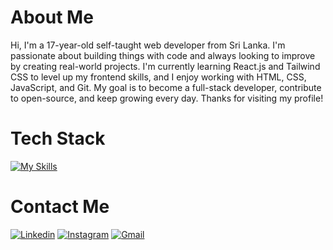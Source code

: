# About Me
Hi, I'm a 17-year-old self-taught web developer from Sri Lanka. I'm passionate about building things with code and always looking to improve by creating real-world projects. I'm currently learning React.js and Tailwind CSS to level up my frontend skills, and I enjoy working with HTML, CSS, JavaScript, and Git. My goal is to become a full-stack developer, contribute to open-source, and keep growing every day. Thanks for visiting my profile!

# Tech Stack
[![My Skills](https://skillicons.dev/icons?i=js,html,css,git,netlify,react,tailwindcss)](https://skillicons.dev) <br>


# Contact Me
[![Linkedin](https://skillicons.dev/icons?i=linkedin)](https://www.linkedin.com/in/pawanhirumina) [![Instagram](https://skillicons.dev/icons?i=instagram)](www.instagram.com/pawan.hirumina) [![Gmail](https://skillicons.dev/icons?i=gmail)](mailto:nexsite.contact@gmail.com) 






